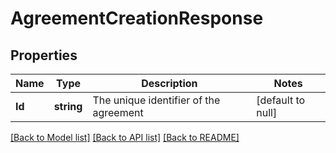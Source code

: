 # AgreementCreationResponse

## Properties
Name | Type | Description | Notes
------------ | ------------- | ------------- | -------------
**Id** | **string** | The unique identifier of the agreement | [default to null]

[[Back to Model list]](../README.md#documentation-for-models) [[Back to API list]](../README.md#documentation-for-api-endpoints) [[Back to README]](../README.md)


